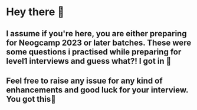 # Hey there 👋
## I assume if you're here, you are either preparing for Neogcamp 2023 or later batches. These were some questions i practised while preparing for level1 interviews and guess what?! I got in 🎉
## Feel free to raise any issue for any kind of enhancements and good luck for your interview. You got this🙌